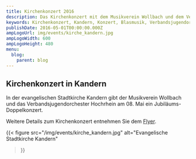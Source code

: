 ```yaml
---
title: Kirchenkonzert 2016
description: Das Kirchenkonzert mit dem Musikverein Wollbach und dem Verbandsjugendorchester Hochrhein in der ev. Kirche in Kandern.
keywords: Kirchenkonzert, Kandern, Konzert, Blasmusik, Verbandsjugendorchester Hochrhein
publishDate: 2016-05-01T00:00:00.000Z
ampLogoUrl: img/events/kirche_kandern.jpg
ampLogoWidth: 600
ampLogoHeight: 480
menu:
  blog:
    parent: blog
---
```


## Kirchenkonzert in Kandern
In der evangelischen Stadtkirche Kandern gibt der Musikverein Wollbach und
das Verbandsjugendorchester Hochrhein am 08. Mai ein Jubiläums-Doppelkonzert.

Weitere Details zum Kirchenkonzert entnehmen Sie dem [Flyer](/files/flyer/16_kirchenkonzert.pdf).

{{< figure src="/img/events/kirche_kandern.jpg"
           alt="Evangelische Stadtkirche Kandern"
>}}

